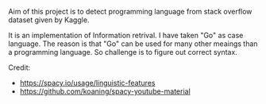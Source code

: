 Aim of this project is to detect programming language from stack overflow dataset given by Kaggle.

It is an implementation of Information retrival. I have taken "Go" as case language. The reason is that "Go" can be used for many other meaings than a programming language. So challenge is to figure out correct syntax.

Credit:

- https://spacy.io/usage/linguistic-features
- https://github.com/koaning/spacy-youtube-material
